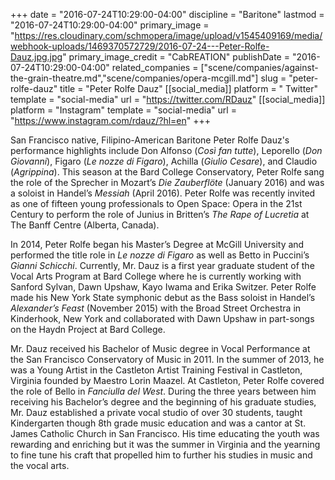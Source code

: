 +++
date = "2016-07-24T10:29:00-04:00"
discipline = "Baritone"
lastmod = "2016-07-24T10:29:00-04:00"
primary_image = "https://res.cloudinary.com/schmopera/image/upload/v1545409169/media/webhook-uploads/1469370572729/2016-07-24---Peter-Rolfe-Dauz.jpg.jpg"
primary_image_credit = "CabREATION"
publishDate = "2016-07-24T10:29:00-04:00"
related_companies = ["scene/companies/against-the-grain-theatre.md","scene/companies/opera-mcgill.md"]
slug = "peter-rolfe-dauz"
title = "Peter Rolfe Dauz"
[[social_media]]
platform = " Twitter"
template = "social-media"
url = "https://twitter.com/RDauz"
[[social_media]]
platform = "Instagram"
template = "social-media"
url = "https://www.instagram.com/rdauz/?hl=en"
+++

San Francisco native, Filipino-American Baritone Peter Rolfe Dauz's performance highlights include Don Alfonso (*Così fan tutte*), Leporello (*Don Giovanni*), Figaro (*Le nozze di Figaro*), Achilla (*Giulio Cesare*), and Claudio (*Agrippina*).  This season at the Bard College Conservatory, Peter Rolfe sang the role of the Sprecher in Mozart’s *Die Zauberflöte* (January 2016) and was a soloist in Handel’s *Messiah* (April 2016). Peter Rolfe was recently invited as one of fifteen young professionals to Open Space: Opera in the 21st Century to perform the role of Junius in Britten’s *The Rape of Lucretia* at The Banff Centre (Alberta, Canada).

In 2014, Peter Rolfe began his Master’s Degree at McGill University and performed the title role in *Le nozze di Figaro* as well as Betto in Puccini’s *Gianni Schicchi*.  Currently, Mr. Dauz is a first year graduate student of the Vocal Arts Program at Bard College where he is currently working with Sanford Sylvan, Dawn Upshaw, Kayo Iwama and Erika Switzer.  Peter Rolfe made his New York State symphonic debut as the Bass soloist in Handel’s *Alexander’s Feast* (November 2015) with the Broad Street Orchestra in Kinderhook, New York and collaborated with Dawn Upshaw in part-songs on the Haydn Project at Bard College.

Mr. Dauz received his Bachelor of Music degree in Vocal Performance at the San Francisco Conservatory of Music in 2011.  In the summer of 2013, he was a Young Artist in the Castleton Artist Training Festival in Castleton, Virginia founded by Maestro Lorin Maazel. At Castleton, Peter Rolfe covered the role of Bello in *Fanciulla del West*.  During the three years between him receiving his Bachelor’s degree and the beginning of his graduate studies, Mr. Dauz established a private vocal studio of over 30 students, taught Kindergarten though 8th grade music education and was a cantor at St. James Catholic Church in San Francisco. His time educating the youth was rewarding and enriching but it was the summer in Virginia and the yearning to fine tune his craft that propelled him to further his studies in music and the vocal arts.
